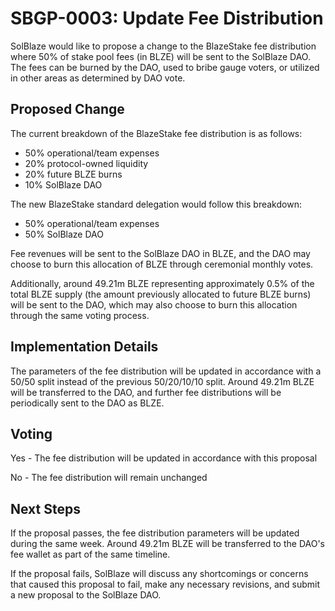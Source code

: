 # SBGP-0003: Update Fee Distribution
SolBlaze would like to propose a change to the BlazeStake fee distribution where 50% of stake pool fees (in BLZE) will be sent to the SolBlaze DAO. The fees can be burned by the DAO, used to bribe gauge voters, or utilized in other areas as determined by DAO vote.

## Proposed Change
The current breakdown of the BlazeStake fee distribution is as follows:
- 50% operational/team expenses
- 20% protocol-owned liquidity
- 20% future BLZE burns
- 10% SolBlaze DAO

The new BlazeStake standard delegation would follow this breakdown:
- 50% operational/team expenses
- 50% SolBlaze DAO

Fee revenues will be sent to the SolBlaze DAO in BLZE, and the DAO may choose to burn this allocation of BLZE through ceremonial monthly votes.

Additionally, around 49.21m BLZE representing approximately 0.5% of the total BLZE supply (the amount previously allocated to future BLZE burns) will be sent to the DAO, which may also choose to burn this allocation through the same voting process.

## Implementation Details
The parameters of the fee distribution will be updated in accordance with a 50/50 split instead of the previous 50/20/10/10 split. Around 49.21m BLZE will be transferred to the DAO, and further fee distributions will be periodically sent to the DAO as BLZE.

## Voting
Yes - The fee distribution will be updated in accordance with this proposal

No - The fee distribution will remain unchanged

## Next Steps
If the proposal passes, the fee distribution parameters will be updated during the same week. Around 49.21m BLZE will be transferred to the DAO's fee wallet as part of the same timeline.

If the proposal fails, SolBlaze will discuss any shortcomings or concerns that caused this proposal to fail, make any necessary revisions, and submit a new proposal to the SolBlaze DAO.

